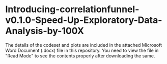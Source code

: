 # Introducing-correlationfunnel-v0.1.0-Speed-Up-Exploratory-Data-Analysis-by-100X

The details of the codeset and plots are included in the attached Microsoft Word Document (.docx) file in this repository. 
You need to view the file in "Read Mode" to see the contents properly after downloading the same.
